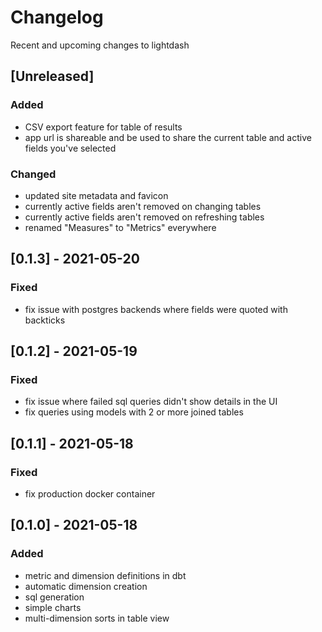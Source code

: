 # Changelog

Recent and upcoming changes to lightdash

## [Unreleased]
### Added
 - CSV export feature for table of results
 - app url is shareable and be used to share the current table and active fields you've selected

### Changed
 - updated site metadata and favicon
 - currently active fields aren't removed on changing tables
 - currently active fields aren't removed on refreshing tables
 - renamed "Measures" to "Metrics" everywhere

## [0.1.3] - 2021-05-20
### Fixed
 - fix issue with postgres backends where fields were quoted with backticks

## [0.1.2] - 2021-05-19
### Fixed
 - fix issue where failed sql queries didn't show details in the UI
 - fix queries using models with 2 or more joined tables

## [0.1.1] - 2021-05-18
### Fixed
 - fix production docker container

## [0.1.0] - 2021-05-18
### Added
 - metric and dimension definitions in dbt
 - automatic dimension creation
 - sql generation
 - simple charts
 - multi-dimension sorts in table view
